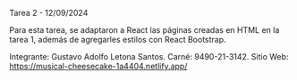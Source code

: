 Tarea 2 - 12/09/2024

Para esta tarea, se adaptaron a React las páginas creadas en HTML en la tarea 1, además de agregarles estilos con React Bootstrap.

Integrante: Gustavo Adolfo Letona Santos. 
Carné: 9490-21-3142. 
Sitio Web: https://musical-cheesecake-1a4404.netlify.app/
